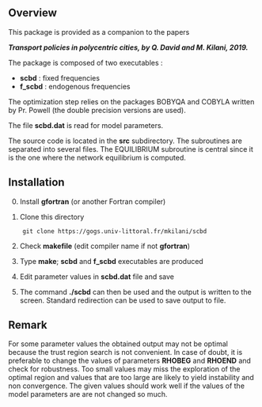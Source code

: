 ## Overview

This package is provided as a companion to the papers

___Transport policies in polycentric cities, by
  Q. David and M. Kilani, 2019.___

The package is composed of two executables :

- **scbd**    : fixed frequencies
- **f_scbd**  : endogenous frequencies

The optimization step relies on the packages BOBYQA
and COBYLA written by Pr. Powell (the double precision 
versions are used).

The file **scbd.dat** is read for model parameters.

The source code is located in the **src** subdirectory.
The subroutines are separated into several files.
The EQUILIBRIUM subroutine is central since it is the 
one where the network equilibrium is computed.


## Installation 

0. Install **gfortran** (or another Fortran compiler)  

1. Clone this directory 
```
    git clone https://gogs.univ-littoral.fr/mkilani/scbd
```

2. Check **makefile** (edit compiler name if not **gfortran**)

2. Type **make**;
   **scbd** and **f_scbd** executables are produced

4. Edit parameter values in **scbd.dat** file and save

5. The command **./scbd** can then be used and
   the output is written to the screen.
   Standard redirection can be used to save output
   to file.


## Remark

For some parameter values the obtained output may not 
be optimal because the trust region search is 
not convenient. In case of doubt, it is preferable to
change the values of parameters **RHOBEG** and **RHOEND**
and check for robustness. Too small values may miss the
exploration of the optimal region and values that are 
too large are likely to yield instability and non 
convergence. The given values should work well 
if the values of the model parameters are are not 
changed so much.



